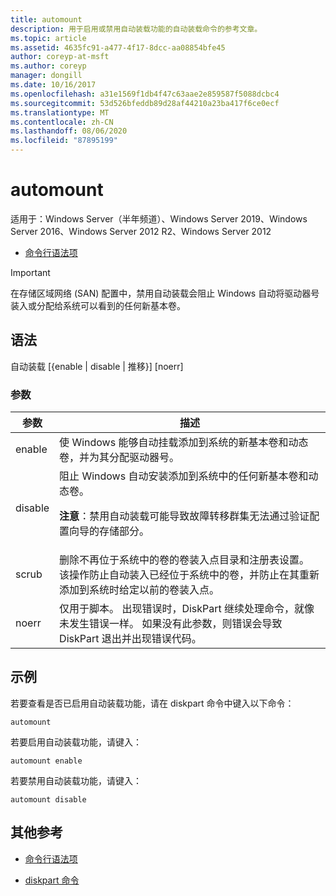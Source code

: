 ```yaml
---
title: automount
description: 用于启用或禁用自动装载功能的自动装载命令的参考文章。
ms.topic: article
ms.assetid: 4635fc91-a477-4f17-8dcc-aa08854bfe45
author: coreyp-at-msft
ms.author: coreyp
manager: dongill
ms.date: 10/16/2017
ms.openlocfilehash: a31e1569f1db4f47c63aae2e859587f5088dcbc4
ms.sourcegitcommit: 53d526bfeddb89d28af44210a23ba417f6ce0ecf
ms.translationtype: MT
ms.contentlocale: zh-CN
ms.lasthandoff: 08/06/2020
ms.locfileid: "87895199"
---
```

# <a name="automount"></a>automount

适用于：Windows Server（半年频道）、Windows Server 2019、Windows Server 2016、Windows Server 2012 R2、Windows Server 2012

- [命令行语法项](command-line-syntax-key.md)

> [!IMPORTANT]
> 在存储区域网络 (SAN) 配置中，禁用自动装载会阻止 Windows 自动将驱动器号装入或分配给系统可以看到的任何新基本卷。

## <a name="syntax"></a>语法

自动装载 [{enable | disable | 推移}] [noerr]

### <a name="parameters"></a>参数

| 参数 | 描述 |
| --------- | ----------- |
| enable | 使 Windows 能够自动挂载添加到系统的新基本卷和动态卷，并为其分配驱动器号。 |
| disable | 阻止 Windows 自动安装添加到系统中的任何新基本卷和动态卷。<p>**注意**：禁用自动装载可能导致故障转移群集无法通过验证配置向导的存储部分。 |
| scrub | 删除不再位于系统中的卷的卷装入点目录和注册表设置。 该操作防止自动装入已经位于系统中的卷，并防止在其重新添加到系统时给定以前的卷装入点。 |
| noerr | 仅用于脚本。 出现错误时，DiskPart 继续处理命令，就像未发生错误一样。 如果没有此参数，则错误会导致 DiskPart 退出并出现错误代码。 |

## <a name="examples"></a>示例

若要查看是否已启用自动装载功能，请在 diskpart 命令中键入以下命令：

```
automount
```

若要启用自动装载功能，请键入：

```
automount enable
```

若要禁用自动装载功能，请键入：

```
automount disable
```

## <a name="additional-references"></a>其他参考

- [命令行语法项](command-line-syntax-key.md)

- [diskpart 命令](/previous-versions/windows/it-pro/windows-server-2012-r2-and-2012/cc770877(v%3dws.11))
